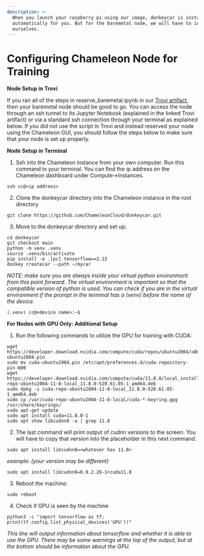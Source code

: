 ```yaml
---
description: >-
  When you launch your raspberry pi using our image, donkeycar is installed
  automatically for you. But for the baremetal node, we will have to install it
  ourselves.
---
```


# Configuring Chameleon Node for Training

**Node Setup in Trovi**

If you ran all of the steps in reserve\_baremetal.ipynb in our [Trovi artifact](https://www.chameleoncloud.org/experiment/share/8800ebd1-411e-4e94-9b62-6883f09188e7), then your baremetal node should be good to go. You can access the node through an ssh tunnel to its Jupyter Notebook (explained in the linked Trovi artifact) or via a standard ssh connection through your terminal as explained below. If you did not use the script in Trovi and instead reserved your node using the Chameleon GUI, you should follow the steps below to make sure that your node is set up properly.

**Node Setup in Terminal**

1. Ssh into the Chameleon instance from your own computer. Run this command in your terminal. You can find the ip address on the Chameleon dashboard under Compute->Instances.

```
ssh cc@<ip address>
```

2. Clone the donkeycar directory into the Chameleon instance in the root directory

```
git clone https://github.com/ChameleonCloud/donkeycar.git

```

3. Move to the donkeycar directory and set up:

```
cd donkeycar
git checkout main
python -m venv .venv
source .venv/bin/activate
pip install -e .[pc] tensorflow==2.12
donkey createcar --path ~/mycar
```

_NOTE: make sure you are always inside your virtual python environment from this point forward. The virtual environment is important so that the compatible version of python is used. You can check if you are in the virtual environment if the prompt in the terminal has a (venv) before the name of the device._

```
(.venv) cc@<device name>:~$
```

**For Nodes with GPU Only: Additional Setup**

1. Run the following commands to utilize the GPU for training with CUDA:

```
wget https://developer.download.nvidia.com/compute/cuda/repos/ubuntu2004/x86_64/cuda-ubuntu2004.pin
sudo mv cuda-ubuntu2004.pin /etc/apt/preferences.d/cuda-repository-pin-600
wget https://developer.download.nvidia.com/compute/cuda/11.8.0/local_installers/cuda-repo-ubuntu2004-11-8-local_11.8.0-520.61.05-1_amd64.deb
sudo dpkg -i cuda-repo-ubuntu2004-11-8-local_11.8.0-520.61.05-1_amd64.deb
sudo cp /var/cuda-repo-ubuntu2004-11-8-local/cuda-*-keyring.gpg /usr/share/keyrings/
sudo apt-get update
sudo apt install cuda=11.8.0-1
sudo apt show libcudnn8 -a | grep 11.8
```

2. The last command will print output of cudnn versions to the screen. You will have to copy that version into the placeholder in this next command.

```
sudo apt install libcudnn8=<whatever has 11.8>
```

_example: (your version may be different)_

```
sudo apt install libcudnn8=8.9.2.26-1+cuda11.8
```

3. Reboot the machine:

```
sudo reboot
```

4. Check if GPU is seen by the machine

```
python3 -c "import tensorflow as tf; print(tf.config.list_physical_devices('GPU'))"
```

_This line will output information about tensorflow and whether it is able to use the GPU. There may be some warnings at the top of the output, but at the bottom should be information about the GPU._

```
```
